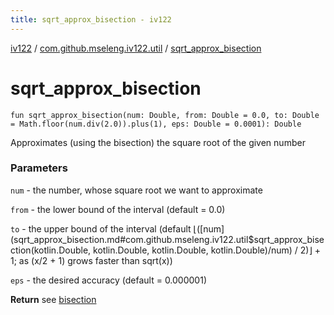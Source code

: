 ```yaml
---
title: sqrt_approx_bisection - iv122
---
```


[iv122](../index.md) / [com.github.mseleng.iv122.util](index.md) / [sqrt_approx_bisection](.)

# sqrt_approx_bisection

`fun sqrt_approx_bisection(num: Double, from: Double = 0.0, to: Double = Math.floor(num.div(2.0)).plus(1), eps: Double = 0.0001): Double`

Approximates (using the bisection) the square root of the given number

### Parameters

`num` - the number, whose square root we want to approximate

`from` - the lower bound of the interval (default = 0.0)

`to` - the upper bound of the interval (default ⌊([num](sqrt_approx_bisection.md#com.github.mseleng.iv122.util$sqrt_approx_bisection(kotlin.Double, kotlin.Double, kotlin.Double, kotlin.Double)/num) / 2)⌋ + 1; as (x/2 + 1) grows faster than sqrt(x))

`eps` - the desired accuracy (default = 0.000001)

**Return**
see [bisection](bisection.md)

